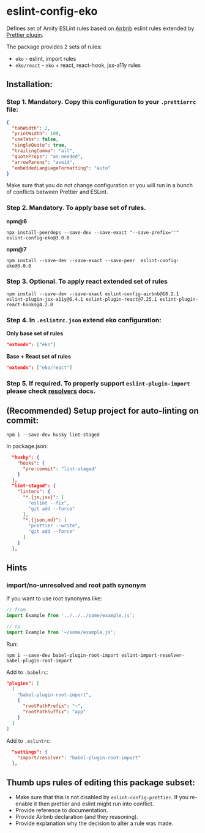 # eslint-config-eko

Defines set of Amity ESLint rules based on [Airbnb](https://github.com/airbnb/javascript) eslint rules extended by [Prettier plugin](https://github.com/prettier/eslint-plugin-prettier).

The package provides 2 sets of rules:

- `eko` - eslint, import rules
- `eko/react` - `eko` + react, react-hook, jsx-a11y rules

## Installation:

### Step 1. Mandatory. Copy this configuration to your `.prettierrc` file:

```json
{
  "tabWidth": 2,
  "printWidth": 100,
  "useTabs": false,
  "singleQuote": true,
  "trailingComma": "all",
  "quoteProps": "as-needed",
  "arrowParens": "avoid",
  "embeddedLanguageFormatting": "auto"
}
```

Make sure that you do not change configuration or you will run in a bunch of conflicts between Prettier and ESLint.

### Step 2. Mandatory. To apply base set of rules.

**npm@6**
```
npx install-peerdeps --save-dev --save-exact "--save-prefix=''" eslint-config-eko@3.0.0
```

**npm@7**
```
npm install --save-dev --save-exact --save-peer  eslint-config-eko@3.0.0
```

### Step 3. Optional. To apply react extended set of rules

```
npm install --save-dev --save-exact eslint-config-airbnb@18.2.1 eslint-plugin-jsx-a11y@6.4.1 eslint-plugin-react@7.25.1 eslint-plugin-react-hooks@4.2.0
```

### Step 4. In `.eslintrc.json` extend eko configuration:

**Only base set of rules**
```json
"extends": ["eko"]
```

**Base + React set of rules**
```json
"extends": ["eko/react"]
```

### Step 5. If required. To properly support `eslint-plugin-import` please check [resolvers](https://github.com/benmosher/eslint-plugin-import#resolvers) docs.

## (Recommended) Setup project for auto-linting on commit:

```
npm i --save-dev husky lint-staged
```

In package.json:

```json
  "husky": {
    "hooks": {
      "pre-commit": "lint-staged"
    }
  },
  "lint-staged": {
    "linters": {
      "*.{js,jsx}": [
        "eslint --fix",
        "git add --force"
      ],
      "*.{json,md}": [
        "prettier --write",
        "git add --force"
      ]
    }
  },
```

## Hints

### import/no-unresolved and root path synonym

If you want to use root synonyms like:

```javascript
// from
import Example from '../../../some/example.js';

// to
import Example from '~/some/example.js';
```

Run:
```
npm i --save-dev babel-plugin-root-import eslint-import-resolver-babel-plugin-root-import
```

Add to `.babelrc`:

```json
"plugins": [
  [
    "babel-plugin-root-import",
    {
      "rootPathPrefix": "~",
      "rootPathSuffix": "app"
    }
  ]
]
```

Add to `.eslintrc`:

```json
  "settings": {
    "import/resolver": "babel-plugin-root-import"
  },
```

## Thumb ups rules of editing this package subset:

- Make sure that this is not disabled by `eslint-config-prettier`. If you re-enable it then prettier and eslint might run into conflict.
- Provide reference to documentation.
- Provide Airbnb declaration (and they reasoning).
- Provide explanation why the decision to alter a rule was made.
